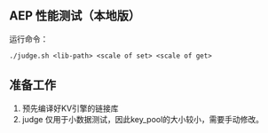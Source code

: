 ## AEP 性能测试（本地版）

运行命令：

```
./judge.sh <lib-path> <scale of set> <scale of get>
```


## 准备工作

1. 预先编译好KV引擎的链接库
2. judge 仅用于小数据测试，因此key_pool的大小较小，需要手动修改。
